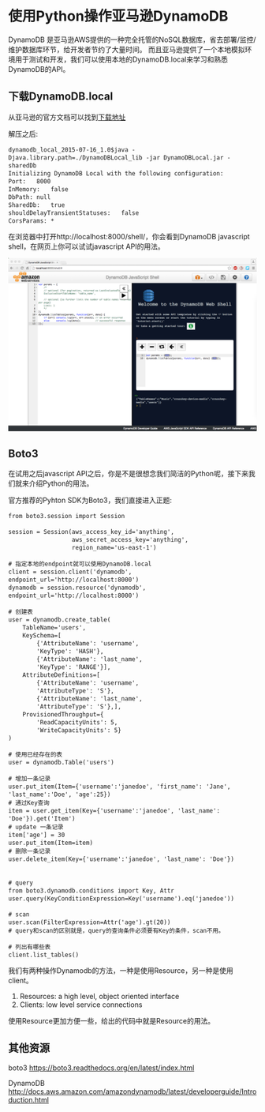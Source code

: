 使用Python操作亚马逊DynamoDB
============================

DynamoDB 是亚马逊AWS提供的一种完全托管的NoSQL数据库，省去部署/监控/维护数据库环节，给开发者节约了大量时间。 而且亚马逊提供了一个本地模拟环境用于测试和开发，我们可以使用本地的DynamoDB.local来学习和熟悉DynamoDB的API。

下载DynamoDB.local
------------------

从亚马逊的官方文档可以找到[下载地址](http://docs.aws.amazon.com/zh_cn/amazondynamodb/latest/developerguide/Tools.DynamoDBLocal.html)

解压之后:

    dynamodb_local_2015-07-16_1.0$java -Djava.library.path=./DynamoDBLocal_lib -jar DynamoDBLocal.jar -sharedDb
    Initializing DynamoDB Local with the following configuration:
    Port:   8000
    InMemory:   false
    DbPath: null
    SharedDb:   true
    shouldDelayTransientStatuses:   false
    CorsParams: *

在浏览器中打开http://localhost:8000/shell/，你会看到DynamoDB javascript shell，在网页上你可以试试javascript API的用法。

![image](DynamoDB_JavaScript_Shell.png)

Boto3
-----

在试用之后javascript API之后，你是不是很想念我们简洁的Python呢，接下来我们就来介绍Python的用法。

官方推荐的Pyhton SDK为Boto3，我们直接进入正题:

    from boto3.session import Session

    session = Session(aws_access_key_id='anything',
                      aws_secret_access_key='anything',
                      region_name='us-east-1')

    # 指定本地的endpoint就可以使用DynamoDB.local
    client = session.client('dynamodb', endpoint_url='http://localhost:8000')
    dynamodb = session.resource('dynamodb', endpoint_url='http://localhost:8000')

    # 创建表
    user = dynamodb.create_table(
        TableName='users',
        KeySchema=[
            {'AttributeName': 'username',
            'KeyType': 'HASH'},
            {'AttributeName': 'last_name',
            'KeyType': 'RANGE'}],
        AttributeDefinitions=[
            {'AttributeName': 'username',
            'AttributeType': 'S'},
            {'AttributeName': 'last_name',
            'AttributeType': 'S'},],
        ProvisionedThroughput={
            'ReadCapacityUnits': 5,
            'WriteCapacityUnits': 5}
    )

    # 使用已经存在的表
    user = dynamodb.Table('users')

    # 增加一条记录
    user.put_item(Item={'username':'janedoe', 'first_name': 'Jane', 'last_name':'Doe', 'age':25})
    # 通过Key查询
    item = user.get_item(Key={'username':'janedoe', 'last_name': 'Doe'}).get('Item')
    # update 一条记录
    item['age'] = 30
    user.put_item(Item=item)
    # 删除一条记录
    user.delete_item(Key={'username':'janedoe', 'last_name': 'Doe'})


    # query
    from boto3.dynamodb.conditions import Key, Attr
    user.query(KeyConditionExpression=Key('username').eq('janedoe'))

    # scan
    user.scan(FilterExpression=Attr('age').gt(20))
    # query和scan的区别就是，query的查询条件必须要有Key的条件，scan不用。

    # 列出有哪些表
    client.list_tables()

我们有两种操作Dynamodb的方法，一种是使用Resource，另一种是使用client。

1.  Resources: a high level, object oriented interface
2.  Clients: low level service connections

使用Resource更加方便一些，给出的代码中就是Resource的用法。

其他资源
--------

boto3 <https://boto3.readthedocs.org/en/latest/index.html>

DynamoDB <http://docs.aws.amazon.com/amazondynamodb/latest/developerguide/Introduction.html>
